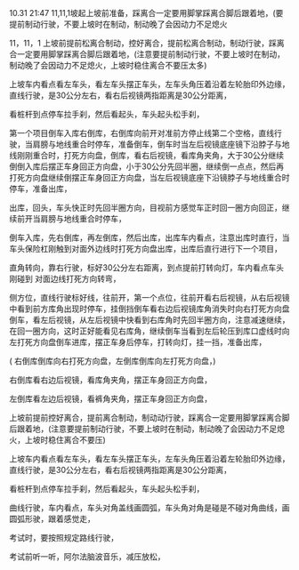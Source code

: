 10.31 21:47
11,11,1坡起上坡前准备，踩离合一定要用脚掌踩离合脚后跟着地，(要提前制动行驶，不要上坡时在制动，制动晚了会因动力不足熄火

11，11，1
上坡前提前松离合制动，控好离合，提前松离合制动，制动行驶，踩离合一定要用脚掌踩离合脚后跟着地，(注意要提前制动行驶，不要上坡时在制动，制动晚了会因动力不足熄火，上坡时稳住离合不要压太多)

上坡车内看点看左车头，看左车头摆正车头，左车头角压着沿着左轮胎印外边缘，直线行驶，是30公分左右，看右后视镜两指距离是30公分距离，


看桩杆到点停车拉手刹，然后看起头，车头起头松手刹，

第一个项目倒车入库右倒库，右倒库向前开对准前方停止线第二个空格，直线行驶，当肩膀与地线重合时停车，准备倒车，倒车时当左后视镜底座镜下沿脖子与地线刚刚重合时，打死方向盘，倒库，看右后视镜，看库角夹角，大于30公分继续倒倒入库后摆正车身回正方向盘，小于30公分先回半圈，继续倒一点点，然后再打死方向盘继续倒摆正车身回正方向盘，当左后视镜底座下沿镜脖子与地线重合时停车，准备出库，

出库，回头，车头快正时先回半圈方向，目视前方感觉车正时回一圈方向回正，继续前开当肩膀与地线重合时停车，


倒车入库，先右倒库，再左倒库，然后出库，出库车内看点，注意出库时直行，当车头保险杠刚触到对面外边线时打死方向盘出库，出库后直行进行下一个项目，


直角转向，靠右行驶，标好30公分左右距离，到点提前打转向灯，车内看点车头刚碰到
对面边线打死方向转弯，

侧方位，直线行驶标好线，往前开，第一个点位，往前开看右后视镜，从右后视镜中看到前方库角出现时停车，挂倒挡倒车看右边后视镜库角消失时向右打死方向盘倒车，看左后视镜，从左后视镜中快看到右库角时先回半圈方向，注意减速继续，在回一圈方向，这时正好能看见右库角，继续倒车当看到左后轮压到库口虚线时向左打死方向盘倒车进库，摆正车身后停车，打转向灯，挂一挡，准备出库，



(  右倒库倒库向右打死方向盘，左倒库倒库向左打死方向盘，)


右倒库看右边后视镜，看库角夹角，摆正车身回正方向盘，

左倒库看左边后视镜，看裤角夹角，摆正车身回正方向盘，


上坡前提前控好离合，提前离合制动，制动动行驶，踩离合一定要用脚掌踩离合脚后跟着地，(注意要提前制动行驶，不要上坡时在制动，制动晚了会因动力不足熄火，上坡时稳住离合不要压)

上坡车内看点看左车头，看左车头摆正车头，左车头角压着沿着左轮胎印外边缘，直线行驶，是30公分左右，看右后视镜两指距离是30公分距离，


看桩杆到点停车拉手刹，然后看起头，车头起头松手刹，


曲线行驶，车内看点，车头对角盖线画圆弧，车头角对角是碰是不碰对角曲线，画圆弧形驶，跟着感觉走，

考试时，要按照规定路线行驶，

考试前听一听，阿尔法脑波音乐，减压放松，





